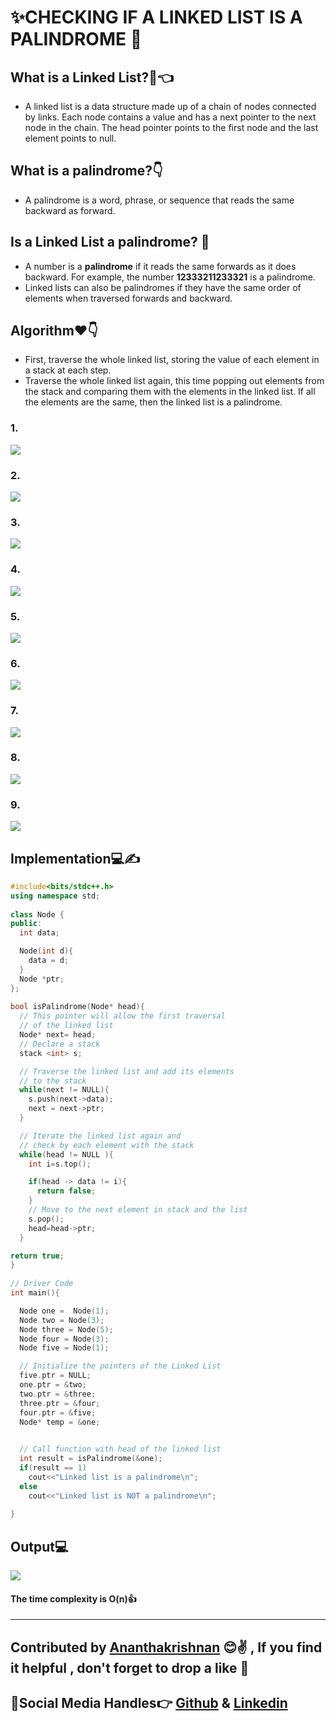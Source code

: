 # ✨CHECKING IF A LINKED LIST IS A PALINDROME 💖

 ## What is a Linked List?🧐👈
 - A linked list is a data structure made up of a chain of nodes connected by links. Each node contains a value and has a next pointer to the next node in the chain. The head pointer points to the first node and the last element points to null.
 ## What is a palindrome?👇
 - A palindrome is a word, phrase, or sequence that reads the same backward as forward.
 ## Is a Linked List a palindrome? 🤔
   - A number is a **palindrome** if it reads the same forwards as it does backward. For example, the number **12333211233321** is a palindrome.
   - Linked lists can also be palindromes if they have the same order of elements when traversed forwards and backward.
 ## Algorithm❤👇
   - First, traverse the whole linked list, storing the value of each element in a stack at each step.
   - Traverse the whole linked list again, this time popping out elements from the stack and comparing them with the elements in the linked list. If all the elements are the same, then the linked list is a palindrome.
    
  ### 1.
  <img src="https://github.com/akrish4/DSA/blob/main/dsa-cp-2/Palindrome-Linkedllist/images/image1.PNG">
  
  ### 2.
  <img src="https://github.com/akrish4/DSA/blob/main/dsa-cp-2/Palindrome-Linkedllist/images/image2.PNG">
  
  ### 3.
  <img src="https://github.com/akrish4/DSA/blob/main/dsa-cp-2/Palindrome-Linkedllist/images/image3.PNG">
  
  ### 4.
  <img src="https://github.com/akrish4/DSA/blob/main/dsa-cp-2/Palindrome-Linkedllist/images/image4.PNG">
  
  ### 5.
  <img src="https://github.com/akrish4/DSA/blob/main/dsa-cp-2/Palindrome-Linkedllist/images/image5.PNG">
  
 ### 6.
  <img src="https://github.com/akrish4/DSA/blob/main/dsa-cp-2/Palindrome-Linkedllist/images/image6.PNG">
  
 ### 7.
  <img src="https://github.com/akrish4/DSA/blob/main/dsa-cp-2/Palindrome-Linkedllist/images/image7.PNG">
  
 ### 8.
  <img src="https://github.com/akrish4/DSA/blob/main/dsa-cp-2/Palindrome-Linkedllist/images/image8.PNG">
  
 ### 9.
  <img src="https://github.com/akrish4/DSA/blob/main/dsa-cp-2/Palindrome-Linkedllist/images/image9.PNG">
    
 

  
  
  
## Implementation💻✍
```cpp
#include<bits/stdc++.h> 
using namespace std;  
  
class Node { 
public: 
  int data;

  Node(int d){ 
    data = d; 
  } 
  Node *ptr; 
}; 
  
bool isPalindrome(Node* head){ 
  // This pointer will allow the first traversal
  // of the linked list
  Node* next= head;   
  // Declare a stack  
  stack <int> s; 

  // Traverse the linked list and add its elements
  // to the stack
  while(next != NULL){ 
    s.push(next->data); 
    next = next->ptr; 
  } 

  // Iterate the linked list again and  
  // check by each element with the stack 
  while(head != NULL ){      
    int i=s.top(); 

    if(head -> data != i){ 
      return false; 
    }
    // Move to the next element in stack and the list 
    s.pop(); 
    head=head->ptr; 
  } 

return true; 
} 
  
// Driver Code  
int main(){ 

  Node one =  Node(1); 
  Node two = Node(3); 
  Node three = Node(5); 
  Node four = Node(3); 
  Node five = Node(1); 

  // Initialize the pointers of the Linked List
  five.ptr = NULL; 
  one.ptr = &two; 
  two.ptr = &three; 
  three.ptr = &four; 
  four.ptr = &five; 
  Node* temp = &one; 

    
  // Call function with head of the linked list
  int result = isPalindrome(&one); 
  if(result == 1) 
    cout<<"Linked list is a palindrome\n"; 
  else
    cout<<"Linked list is NOT a palindrome\n"; 
    
} 
```
## Output💻
   <img src="https://github.com/akrish4/DSA/blob/main/dsa-cp-2/Palindrome-Linkedllist/images/image10.PNG">
 
#### The time complexity is O(n)👍

---


## Contributed by [Ananthakrishnan](https://github.com/akrish4) 😊✌ , If you find it helpful , don't forget to drop a like 💖
## 🧒Social Media Handles👉   [Github](https://github.com/akrish4) & [Linkedin](https://in.linkedin.com/in/Ananthakrishnan-Nair-RS")


